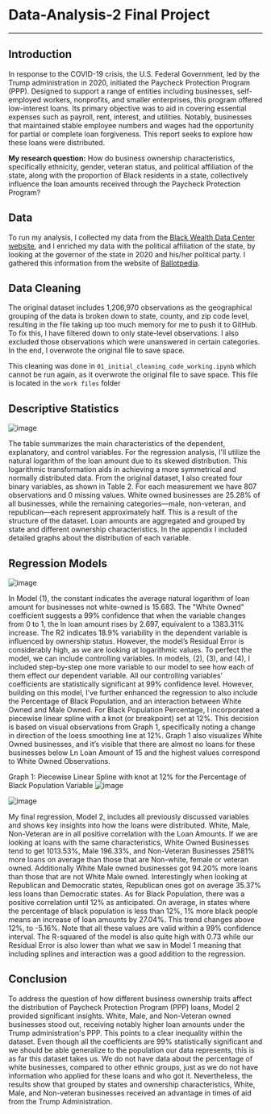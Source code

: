 # Data-Analysis-2 Final Project
--- 

## Introduction


In response to the COVID-19 crisis, the U.S. Federal Government, led by the Trump administration in 2020, initiated the Paycheck Protection Program (PPP). Designed to support a range of entities including businesses, self-employed workers, nonprofits, and smaller enterprises, this program offered low-interest loans. Its primary objective was to aid in covering essential expenses such as payroll, rent, interest, and utilities. Notably, businesses that maintained stable employee numbers and wages had the opportunity for partial or complete loan forgiveness. This report seeks to explore how these loans were distributed.


**My research question:**
How do business ownership characteristics, specifically ethnicity, gender, veteran status, and political affiliation of the state, along with the proportion of Black residents in a state, collectively influence the loan amounts received through the Paycheck Protection Program?


## Data


To run my analysis, I collected my data from the [Black Wealth Data Center website](https://blackwealthdata.org/explore/business), and I enriched my data with the political affiliation of the state, by looking at the governor of the state in 2020 and his/her political party. I gathered this information from the website of [Ballotpedia](https://ballotpedia.org/List_of_current_governors_in_the_United_States).


## Data Cleaning


The original dataset includes 1,206,970 observations as the geographical grouping of the data is broken down to state, county, and zip code level, resulting in the file taking up too much memory for me to push it to GitHub. To fix this, I have filtered down to only state-level observations. I also excluded those observations which were unanswered in certain categories. In the end, I overwrote the original file to save space.

This cleaning was done in `01_initial_cleaning_code_working.ipynb` which cannot be run again, as it overwrote the original file to save space. This file is located in the `work files` folder

## Descriptive Statistics

![image](https://github.com/szilvasipeter2000/Data-Analysis-2/assets/144559314/c858b816-9c47-458e-89c7-a12395b38b72)

The table summarizes the main characteristics of the dependent, explanatory, and control variables. For the regression analysis, I'll utilize the natural logarithm of the loan amount due to its skewed distribution. This logarithmic transformation aids in achieving a more symmetrical and normally distributed data. From the original dataset, I also created four binary variables, as shown in Table 2. For each measurement we have 807 observations and 0 missing values. White owned businesses are 25.28% of all businesses, while the remaining categories—male, non-veteran, and republican—each represent approximately half. This is a result of the structure of the dataset. Loan amounts are aggregated and grouped by state and different ownership characteristics. In the appendix I included detailed graphs about the distribution of each variable.

## Regression Models

![image](https://github.com/szilvasipeter2000/Data-Analysis-2/assets/144559314/2def8a5f-3c4e-4d1d-8a1e-ffe3792a54e4)

In Model (1), the constant indicates the average natural logarithm of loan amount for businesses not white-owned is 15.683. The "White Owned" coefficient suggests a 99% confidence that when the variable changes from 0 to 1, the ln loan amount rises by 2.697, equivalent to a 1383.31% increase. The R2 indicates 18.9% variability in the dependent variable is influenced by ownership status. However, the model’s Residual Error is considerably high, as we are looking at logarithmic values. To perfect the model, we can include controlling variables. In models, (2), (3), and (4), I included step-by-step one more variable to our model to see how each of them effect our dependent variable. All our controlling variables’ coefficients are statistically significant at 99% confidence level.  However, building on this model, I’ve further enhanced the regression to also include the Percentage of Black Population, and an interaction between White Owned and Male Owned. For Black Population Percentage, I incorporated a piecewise linear spline with a knot (or breakpoint) set at 12%. This decision is based on visual observations from Graph 1, specifically noting a change in direction of the loess smoothing line at 12%. Graph 1 also visualizes White Owned businesses, and it’s visible that there are almost no loans for these businesses below Ln Loan Amount of 15 and the highest values correspond to White Owned Observations.

Graph 1: Piecewise Linear Spline with knot at 12% for the Percentage of Black Population Variable 
![image](https://github.com/szilvasipeter2000/Data-Analysis-2/assets/144559314/f7abaf39-ecf6-49d1-a745-85e5ebe7b9c7)

![image](https://github.com/szilvasipeter2000/Data-Analysis-2/assets/144559314/6558736f-550c-4a42-982f-1909fa4581bb)

My final regression, Model 2, includes all previously discussed variables and shows key insights into how the loans were distributed. White, Male, Non-Veteran are in all positive correlation with the Loan Amounts. If we are looking at loans with the same characteristics, White Owned Businesses tend to get 1013.53%, Male 196.33%, and Non-Veteran Businesses 2581% more loans on average than those that are Non-white, female or veteran owned. Additionally White Male owned businesses got 94.20% more loans than those that are not White Male owned. Interestingly when looking at Republican and Democratic states, Republican ones got on average 35.37% less loans than Democratic states. As for Black Population, there was a positive correlation until 12% as anticipated. On average, in states where the percentage of black population is less than 12%, 1% more black people means an increase of loan amounts by 27.04%.  This trend changes above 12%, to -5.16%. Note that all these values are valid within a 99% confidence interval. The R-squared of the model is also quite high with 0.73 while our Residual Error is also lower than what we saw in Model 1 meaning that including splines and interaction was a good addition to the regression.

## Conclusion
To address the question of how different business ownership traits affect the distribution of Paycheck Protection Program (PPP) loans, Model 2 provided significant insights. White, Male, and Non-Veteran owned businesses stood out, receiving notably higher loan amounts under the Trump administration's PPP. This points to a clear inequality within the dataset. Even though all the coefficients are 99% statistically significant and we should be able generalize to the population our data represents, this is as far this dataset takes us. We do not have data about the percentage of white businesses, compared to other ethnic groups, just as we do not have information who applied for these loans and who got it. Nevertheless, the results show that grouped by states and ownership characteristics, White, Male, and Non-veteran businesses received an advantage in times of aid from the Trump Administration.



